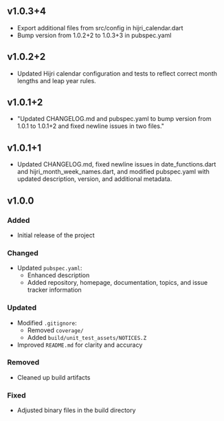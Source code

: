## v1.0.3+4

- Export additional files from src/config in hijri_calendar.dart
- Bump version from 1.0.2+2 to 1.0.3+3 in pubspec.yaml



## v1.0.2+2

- Updated Hijri calendar configuration and tests to reflect correct month lengths and leap year rules.


## v1.0.1+2

- "Updated CHANGELOG.md and pubspec.yaml to bump version from 1.0.1 to 1.0.1+2 and fixed newline issues in two files."


## v1.0.1+1

- Updated CHANGELOG.md, fixed newline issues in date_functions.dart and hijri_month_week_names.dart, and modified pubspec.yaml with updated description, version, and additional metadata.

## v1.0.0 

### Added
- Initial release of the project

### Changed
- Updated `pubspec.yaml`:
  - Enhanced description
  - Added repository, homepage, documentation, topics, and issue tracker information

### Updated
- Modified `.gitignore`:
  - Removed `coverage/`
  - Added `build/unit_test_assets/NOTICES.Z`
- Improved `README.md` for clarity and accuracy

### Removed
- Cleaned up build artifacts

### Fixed
- Adjusted binary files in the build directory
